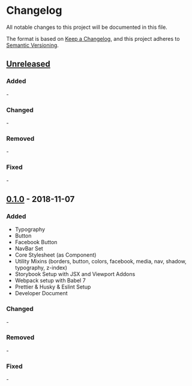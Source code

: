 # Changelog
All notable changes to this project will be documented in this file.

The format is based on [Keep a Changelog](https://keepachangelog.com/en/1.0.0/),
and this project adheres to [Semantic Versioning](https://semver.org/spec/v2.0.0.html).

## [Unreleased]
### Added
\-

### Changed
\-

### Removed
\-

### Fixed
\-


## [0.1.0] - 2018-11-07
### Added
- Typography
- Button
- Facebook Button
- NavBar Set
- Core Stylesheet (as Component)
- Utility Mixins (borders, button, colors, facebook, media, nav, shadow, typography, z-index)
- Storybook Setup with JSX and Viewport Addons
- Webpack setup with Babel 7
- Prettier & Husky & Eslint Setup
- Developer Document

### Changed
\-

### Removed
\-

### Fixed
\-

[Unreleased]: https://github.com/ReiiYuki/ske-12-ui/compare/v0.1.0...HEAD
[0.1.0]: https://github.com/ReiiYuki/ske-12-ui/compare/0a9c8216ae9408054218a2067a6d553dff1749f4...v0.1.0

